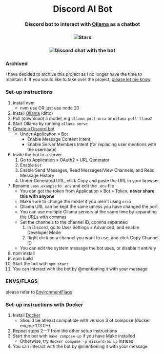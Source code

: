 <div align="center">
    <h1><a href="#"></a>Discord AI Bot</h1>
    <h3 align="center"><a href="#"></a>Discord bot to interact with <a href="https://github.com/jmorganca/ollama">Ollama</a> as a chatbot</h3>
    <h3><a href="#"></a><img alt="Stars" src="https://img.shields.io/github/stars/mekb-turtle/discord-ai-bot?display_name=tag&style=for-the-badge" /></h3>
    <h3><a href="#"></a><img alt="Discord chat with the bot" src="assets/screenshot.png" /></h3>
</div>

### Archived

I have decided to archive this project as I no longer have the time to maintain it. If you would like to take over the project, [please let me know](https://github.com/mekb-turtle).

### Set-up instructions

1. Install nvm
    - nvm use
    OR just use node 20
2. Install [Ollama](https://github.com/jmorganca/ollama) (ditto)
3. Pull (download) a model, e.g `ollama pull orca` or `ollama pull llama2`
4. Start Ollama by running `ollama serve`
5. [Create a Discord bot](https://discord.com/developers/applications)
    - Under Application » Bot
        - Enable Message Content Intent
        - Enable Server Members Intent (for replacing user mentions with the username)
6. Invite the bot to a server
    1. Go to Application » OAuth2 » URL Generator
    2. Enable `bot`
    3. Enable Send Messages, Read Messages/View Channels, and Read Message History
    4. Under Generated URL, click Copy and paste the URL in your browser
7. Rename `.env.example` to `.env` and edit the `.env` file
    - You can get the token from Application » Bot » Token, **never share this with anyone**
    - Make sure to change the model if you aren't using `orca`
    - Ollama URL can be kept the same unless you have changed the port
    - You can use multiple Ollama servers at the same time by separating the URLs with commas
    - Set the channels to the channel ID, comma separated
        1. In Discord, go to User Settings » Advanced, and enable Developer Mode
        2. Right click on a channel you want to use, and click Copy Channel ID
    - You can edit the system message the bot uses, or disable it entirely
8. npm install
9. npm build
10. Start the bot with `npm start`
11. You can interact with the bot by @mentioning it with your message


### ENVS/FLAGS
please refer to [EnvironmentFlags](./src/types/Environment.ts)

### Set-up instructions with Docker

1. Install [Docker](https://docs.docker.com/get-docker/)
   - Should be atleast compatible with version 3 of compose (docker engine 1.13.0+)
2. Repeat steps 2—7 from the other setup instructions
3. Start the bot with `make compose-up` if you have Make installed
   - Otherwise, try `docker compose -p discord-ai up` instead
4. You can interact with the bot by @mentioning it with your message
